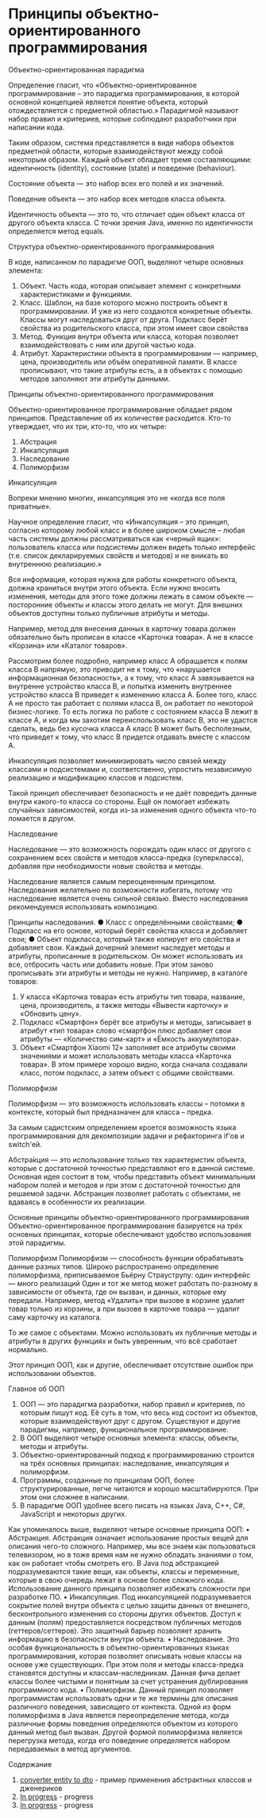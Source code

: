# Принципы объектно-ориентированного программирования

Объектно-ориентированная парадигма

Определение гласит, что «Объектно-ориентированное программирование – это парадигма программирования, в которой основной концепцией является понятие объекта, который отождествляется с предметной областью.»
Парадигмой называют набор правил и критериев, которые соблюдают разработчики при написании кода.

Таким образом, система представляется в виде набора объектов предметной области, которые взаимодействуют между собой некоторым образом. Каждый объект обладает тремя cоставляющими: идентичность (identity), состояние (state) и поведение (behaviour).

Состояние объекта — это набор всех его полей и их значений.

Поведение объекта — это набор всех методов класса объекта.

Идентичность объекта — это то, что отличает один объект класса от другого объекта класса. С точки зрения Java, именно по идентичности определяется метод equals.


Структура объектно-ориентированного программирования

В коде, написанном по парадигме ООП, выделяют четыре основных элемента:
1. Объект.
   Часть кода, которая описывает элемент с конкретными характеристиками и функциями.
2. Класс.
   Шаблон, на базе которого можно построить объект в программировании. И уже из него создаются конкретные объекты.
   Классы могут наследоваться друг от друга. Подкласс берёт свойства из родительского класса, при этом имеет свои свойства
3. Метод.
   Функция внутри объекта или класса, которая позволяет взаимодействовать с ним или другой частью кода.
4. Атрибут.
   Характеристики объекта в программировании — например, цена, производитель или объём оперативной памяти. В классе прописывают, что такие атрибуты есть, а в объектах с помощью методов заполняют эти атрибуты данными.


Принципы объектно-ориентированного программирования

Объектно-ориентированное программирование обладает рядом принципов. Представление об их количестве расходится. Кто-то утверждает, что их три, кто-то, что их четыре:


1.	Абстрация
2.	Инкапсуляция
3.	Наследование
4.	Полиморфизм



Инкапсуляция

Вопреки мнению многих, инкапсуляция это не «когда все поля приватные».

Научное определение гласит, что «Инкапсуляция – это принцип, согласно которому любой класс и в более широком смысле – любая часть системы должны рассматриваться как «черный ящик»: пользователь класса или подсистемы должен видеть только интерфейс (т.е. список декларируемых свойств и методов) и не вникать во внутреннюю реализацию.»

Вся информация, которая нужна для работы конкретного объекта, должна храниться внутри этого объекта. Если нужно вносить изменения, методы для этого тоже должны лежать в самом объекте — посторонние объекты и классы этого делать не могут. Для внешних объектов доступны только публичные атрибуты и методы.

Например, метод для внесения данных в карточку товара должен обязательно быть прописан в классе «Карточка товара». А не в классе «Корзина» или «Каталог товаров».

Рассмотрим более подробно, например класс A обращается к полям класса B напрямую, это приводит не к тому, что «нарушается информационная безопасность», а к тому, что класс A завязывается на внутренне устройство класса B, и попытка изменить внутреннее устройство класса B приведет к изменению класса А. Более того, класс A не просто так работает с полями класса B, он работает по некоторой бизнес-логике. То есть логика по работе с состоянием класса В лежит в классе А, и когда мы захотим переиспользовать класс В, это не удастся сделать, ведь без кусочка класса А класс В может быть бесполезным, что приведет к тому, что класс В придется отдавать вместе с классом А.

Инкапсуляция позволяет минимизировать число связей между классами и подсистемами и, соответственно, упростить независимую реализацию и модификацию классов и подсистем.

Такой принцип обеспечивает безопасность и не даёт повредить данные внутри какого-то класса со стороны. Ещё он помогает избежать случайных зависимостей, когда из-за изменения одного объекта что-то ломается в другом.



Наследование

Наследование — это возможность порождать один класс от другого с сохранением всех свойств и методов класса-предка (суперкласса), добавляя при необходимости новые свойства и методы.

Наследование является самым переоцененным принципом. Наследования желательно по возможности избегать, потому что наследование является очень сильной связью. Вместо наследования рекомендуемся использовать композицию.





Принципы наследования.
● Класс с определёнными свойствами;
● Подкласс на его основе, который берёт свойства класса и добавляет свои;
● Объект подкласса, который также копирует его свойства и добавляет свои.
Каждый дочерний элемент наследует методы и атрибуты, прописанные в родительском. Он может использовать их все, отбросить часть или добавить новые. При этом заново прописывать эти атрибуты и методы не нужно.
Например, в каталоге товаров:
1.	У класса «Карточка товара» есть атрибуты тип товара, название, цена, производитель, а также методы «Вывести карточку» и «Обновить цену».
2.	Подкласс «Смартфон» берёт все атрибуты и методы, записывает в атрибут «тип товара» слово «смартфон плюс добавляет свои атрибуты — «Количество сим-карт» и «Ёмкость аккумулятора».
3.	Объект «Смартфон Xiaomi 12» заполняет все атрибуты своими значениями и может использовать методы класса «Карточка товара».
      В этом примере  хорошо видно, когда сначала создавали класс, потом подкласс, а затем объект с общими свойствами.












Полиморфизм

Полиморфизм — это возможность использовать классы – потомки в контексте, который был предназначен для класса – предка.

За самым садистским определением кроется возможность языка программирования для декомпозиции задачи и рефакторинга if'ов и switch'ей.



Абстра́кция — это использование только тех характеристик объекта, которые с достаточной точностью представляют его в данной системе. Основная идея состоит в том, чтобы представить объект минимальным набором полей и методов и при этом с достаточной точностью для решаемой задачи.
Абстракция позволяет работать с объектами, не вдаваясь в особенности их реализации.

Основные принципы объектно-ориентированного программирования
Объектно-ориентированное программирование базируется на трёх основных принципах, которые обеспечивают удобство использования этой парадигмы.


Полиморфизм
Полиморфизм — способность функции обрабатывать данные разных типов.
Широко распространено определение полиморфизма, приписываемое Бьёрну Страуструпу: один интерфейс — много реализаций
Один и тот же метод может работать по-разному в зависимости от объекта, где он вызван, и данных, которые ему передали. Например, метод «Удалить» при вызове в корзине удалит товар только из корзины, а при вызове в карточке товара — удалит саму карточку из каталога.

То же самое с объектами. Можно использовать их публичные методы и атрибуты в других функциях и быть уверенным, что всё сработает нормально.

Этот принцип ООП, как и другие, обеспечивает отсутствие ошибок при использовании объектов.


Главное об ООП
1.	ООП — это парадигма разработки, набор правил и критериев, по которым пишут код. Её суть в том, что весь код состоит из объектов, которые взаимодействуют друг с другом. Существуют и другие парадигмы, например, функциональное программирование.
2.	В ООП выделяют четыре основных элемента: классы, объекты, методы и атрибуты.
3.	Объектно-ориентированный подход к программированию строится на трёх основных принципах: наследование, инкапсуляция и полиморфизм.
4.	Программы, созданные по принципам ООП, более структурированные, легче читаются и хорошо масштабируются. При этом они сложнее в написании.
5.	В парадигме ООП удобнее всего писать на языках Java, C++, C#, JavaScript и некоторых других.



Как упоминалось выше, выделяют четыре основные принципа ООП:
•	Абстракция. Абстракция означает использование простых вещей для описания чего-то сложного. Например, мы все знаем как пользоваться телевизором, но в тоже время нам не нужно обладать знаниями о том, как он работает чтобы смотреть его. В Java под абстракцией подразумеваются такие вещи, как объекты, классы и переменные, которые в свою очередь лежат в основе более сложного кода. Использование данного принципа позволяет избежать сложности при разработке ПО.
•	Инкапсуляция. Под инкапсуляцией подразумевается сокрытие полей внутри объекта с целью защиты данных от внешнего, бесконтрольного изменения со стороны других объектов. Доступ к данным (полям) предоставляется посредством публичных методов (геттеров/сеттеров). Это защитный барьер позволяет хранить информацию в безопасности внутри объекта.
•	Наследование. Это особая функциональность в объектно-ориентированных языках программирования, которая позволяет описывать новые классы на основе уже существующих. При этом поля и методы класса-предка становятся доступны и классам-наследникам. Данная фича делает классы более чистыми и понятным за счет устранения дублирования программного кода.
•	Полиморфизм. Данный принцип позволяет программистам использовать одни и те же термины для описания различного поведения, зависящего от контекста. Одной из форм полиморфизма в Java является переопределение метода, когда различные формы поведения определяются объектом из которого данный метод был вызван. Другой формой полиморфизма является перегрузка метода, когда его поведение определяется набором передаваемых в метод аргументов.




Содержание
1. [converter entity to dto](https:) - пример применения абстрактных классов и дженериков
2. [In progress](https:) - progress
3. [In progress](https:) - progress
